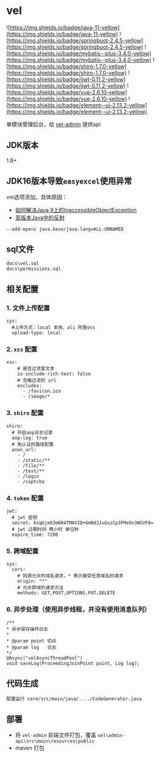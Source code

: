 # vel

![https://img.shields.io/badge/java-11-yellow](https://img.shields.io/badge/java-11-yellow)
![https://img.shields.io/badge/springboot-2.4.5-yellow](https://img.shields.io/badge/springboot-2.4.5-yellow)
![https://img.shields.io/badge/mybatis--plus-3.4.0-yellow](https://img.shields.io/badge/mybatis--plus-3.4.0-yellow)
![https://img.shields.io/badge/shiro-1.7.0-yellow](https://img.shields.io/badge/shiro-1.7.0-yellow)
![https://img.shields.io/badge/jjwt-0.11.2-yellow](https://img.shields.io/badge/jjwt-0.11.2-yellow)
![https://img.shields.io/badge/vue-2.6.10-yellow](https://img.shields.io/badge/vue-2.6.10-yellow)
![https://img.shields.io/badge/element--ui-2.13.2-yellow](https://img.shields.io/badge/element--ui-2.13.2-yellow)

单模块管理后台，给 [vel-admin](https://gitee.com/flyxiaozhu/vel-admin) 提供api

## JDK版本

1.8+

## JDK16版本导致`easyexcel`使用异常

vm选项添加，具体原因：

- [如何解决Java 9上的InaccessibleObjectException](https://www.itranslater.com/qa/details/2582505421583942656)
- [高版本Java中的反射](https://www.mcbbs.net/thread-1211948-1-1.html)

````
--add-opens java.base/java.lang=ALL-UNNAMED
````

## sql文件

````
docs\vel.sql
docs\permissions.sql
````

## 相关配置

### 1. 文件上传配置

````
sys:
  #上传方式：local 本地、ali 阿里oss
  upload-type: local
````

### 2. `xss` 配置

````
xss:
    # 是否过滤富文本
    is-include-rich-text: false
    # 忽略过滤的 url
    excludes:
      - /favicon.ico
      - /image/*
````

### 3. `shiro` 配置

````
shiro:
  # 开启aop日志记录
  aop-log: true
  # 免认证的路径配置
  anon_url:
    - /
    - /static/**
    - /file/**
    - /test/**
    - /login
    - /captcha
````

### 4. `token` 配置

````
jwt:
  # jwt 密钥
  secret: 6sqGjmX3m6R4TMAVIQ+GmNdJJuGxzCp3FMeOn3WSVF0=
  # jwt 过期时间 两小时 单位秒
  expire_time: 7200
````

### 5. 跨域配置

````
sys:
  cors:
    # 同源允许的域名请求，* 表示接受任意域名的请求
    origin: "*"
    # 允许跨域的请求方法
    methods: GET,POST,OPTIONS,PUT,DELETE
````

### 6. 异步处理（使用异步线程，并没有使用消息队列）

````
/**
* 异步保存操作日志
*
* @param point 切点
* @param log   日志
*/
@Async("velAsyncThreadPool")
void saveLog(ProceedingJoinPoint point, Log log);
````

## 代码生成

````
配置运行 core/src/main/java/..../CodeGenerator.java
````

## 部署

* 将 `vel-admin` 前端文件打包，覆盖 `vel\admin-api\src\main\resources\public`
* maven 打包






